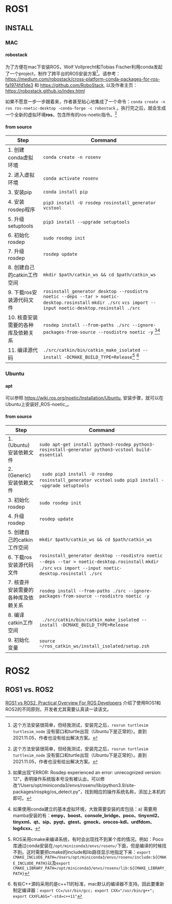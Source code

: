 # ROS1
## INSTALL
### MAC
#### robostack
为了方便在mac下安装ROS，Wolf Vollprecht和Tobias Fischer利用conda发起了一个project，制作了跨平台的ROS安装方案[^robostack-turtlesim]。请参考：https://medium.com/robostack/cross-platform-conda-packages-for-ros-fa1974fd1de3 和 https://github.com/RoboStack, 以及作者主页：https://robostack.github.io/index.html

如果不愿意一步一步跟着来，作者甚至贴心地集成了一个命令：`conda create -n ros ros-noetic-desktop -conda-forge -c robostack` 。执行完之后，就会生成一个全新的虚拟环境**ros**，包含所有的ros-noetic指令。[^robostack-turtlesim]

#### from source
Step | Command
--------- | ------------
1. 创建conda虚拟环境 | `conda create -n rosenv` 
2. 进入虚拟环境 | `conda activate rosenv`
3. 安装pip | `conda install pip`
4. 安装rosdep程序 | `pip3 install -U rosdep rosinstall_generator vcstool`
5. 升级setuptools | `pip3 install --upgrade setuptools`
6. 初始化rosdep | `sudo rosdep init`
7. 升级rosdep  | `rosdep update`
8. 创建自己的catkin工作空间 | `mkdir $path/catkin_ws && cd $path/catkin_ws`
9. 下载ros安装源代码文件 | `rosinstall_generator desktop --rosdistro noetic --deps --tar > noetic-desktop.rosinstall`   `mkdir ./src` `vcs import --input noetic-desktop.rosinstall ./src`
10. 核查安装需要的各种库及依赖关系 | `rosdep install --from-paths ./src --ignore-packages-from-source --rosdistro noetic -y` [^macver][^library]
11. 编译源代码 | `./src/catkin/bin/catkin_make_isolated --install -DCMAKE_BUILD_TYPE=Release`[^cmake] [^clang++]

### Ubuntu
#### apt
可以参照 https://wiki.ros.org/noetic/Installation/Ubuntu, 安装步骤，就可以在Ubuntu上安装好_ROS-noetic_。
#### from source
Step | Command
--------- | ------------
1. (Ubuntu) 安装依赖文件 | `sudo apt-get install python3-rosdep python3-rosinstall-generator python3-vcstool build-essential`
2. (Generic) 安装依赖文件 | ` sudo pip3 install -U rosdep rosinstall_generator vcstool` `sudo pip3 install --upgrade setuptools`
3. 初始化rosdep | `sudo rosdep init`
4.  升级rosdep  | `rosdep update`
5.  创建自己的catkin工作空间 | `mkdir $path/catkin_ws && cd $path/catkin_ws`
6.  下载ros安装源代码文件 | `rosinstall_generator desktop --rosdistro noetic --deps --tar > noetic-desktop.rosinstall`   `mkdir ./src` `vcs import --input noetic-desktop.rosinstall ./src`
7.  核查并安装需要的各种库及依赖关系 | `rosdep install --from-paths ./src --ignore-packages-from-source --rosdistro noetic -y` 
8.  编译catkin工作空间 | ` ./src/catkin/bin/catkin_make_isolated --install -DCMAKE_BUILD_TYPE=Release`
9.  初始化变量 | `source ~/ros_catkin_ws/install_isolated/setup.zsh`

# ROS2
## ROS1 vs. ROS2
[ROS1 vs ROS2, Practical Overview For ROS Developers](https://roboticsbackend.com/ros1-vs-ros2-practical-overview/) 介绍了使用ROS1和ROS2的不同原则，开发者尤其需要认真读一读该文。


[^robostack-turtlesim]: 这个方法安装很简单，但经我测试，安装完之后，`rosrun turtlesim turtlesim_node` 没有窗口和turtle出现（Ubuntu下是正常的）。直到2021.11.05，作者也没有给出解决方案。

[^macver]: 如果出现"ERROR: Rosdep experienced an error: unrecognized version: 12"，表明操作系统版本号没有被认出，可以修改“/Users/opt/miniconda3/envs/rosenv/lib/python3.9/site-packages/rospkg/os_detect.py”，找到相应的操作系统名称，添加上本机的即可。

[^library]:如果使用conda建立的基本虚拟环境，大致需要安装的库包括：a) 需要用mamba安装的有：**empy、boost、console_bridge、poco、tinyxml2、tinyxml、qt、sip、pyqt、gtest、gmock、orocos-kdl、urdfdom、log4cxx、**

[^cmake]: ROS采用cmake来编译系统，有时会出现找不到某个库的情况。例如：Poco库通过conda安装在`/opt/miniconda3/envs/rosenv/`下面，但是编译的时候找不到。这时需要把cmake的include和lib路径显示地指定下来：`export CMAKE_INCLUDE_PATH=/Users/opt/miniconda3/envs/rosenv/include:${CMAKE_INCLUDE_PATH}`以及`export CMAKE_LIBRARY_PATH=/opt/miniconda3/envs/rosenv/lib:${CMAKE_LIBRARY_PATH}`

[^clang++]: 有些C++源码采用的是c++11的标准，mac默认的编译器不支持。因此要重新制定编译器：`export CC=/usr/bin/gcc; export CXX="/usr/bin/g++"; export CXXFLAGS="-std=c++11"`

